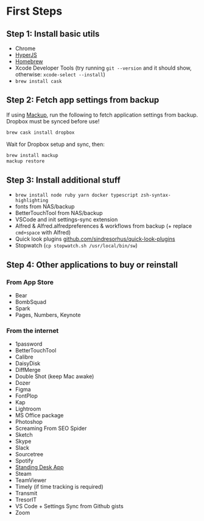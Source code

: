 # First Steps

## Step 1: Install basic utils

- Chrome
- [HyperJS](https://hyper.is/)
- [Homebrew](https://brew.sh/)
- Xcode Developer Tools (try running `git --version` and it should show, otherwise: `xcode-select --install`)
- `brew install cask`

## Step 2: Fetch app settings from backup

If using [Mackup](https://github.com/lra/mackup), run the following to fetch application settings from backup. Dropbox must be synced before use!

```bash
brew cask install dropbox
```

Wait for Dropbox setup and sync, then:

```bash
brew install mackup
mackup restore
```

## Step 3: Install additional stuff

- `brew install node ruby yarn docker typescript zsh-syntax-highlighting`
- fonts from NAS/backup
- BetterTouchTool from NAS/backup
- VSCode and init settings-sync extension
- Alfred & Alfred.alfredpreferences & workflows from backup (+ replace `cmd+space` with Alfred)
- Quick look plugins [github.com/sindresorhus/quick-look-plugins](https://github.com/sindresorhus/quick-look-plugins)
- Stopwatch (`cp stopwatch.sh /usr/local/bin/sw`)

## Step 4: Other applications to buy or reinstall

### From App Store

- Bear
- BombSquad
- Spark
- Pages, Numbers, Keynote

### From the internet

- 1password
- BetterTouchTool
- Calibre
- DaisyDisk
- DiffMerge
- Double Shot (keep Mac awake)
- Dozer
- Figma
- FontPlop
- Kap
- Lightroom
- MS Office package
- Photoshop
- Screaming From SEO Spider
- Sketch
- Skype
- Slack
- Sourcetree
- Spotify
- [Standing Desk App](http://sda.codana.me/)
- Steam
- TeamViewer
- Timely (if time tracking is required)
- Transmit
- TresorIT
- VS Code + Settings Sync from Github gists
- Zoom

